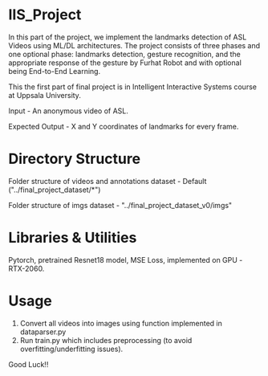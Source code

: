 # IIS_Project

In this part of the project, we implement the landmarks detection of ASL Videos using ML/DL architectures. The project consists of three phases and one optional phase: landmarks detection, gesture recognition, and the appropriate response of the gesture by Furhat Robot and with optional being End-to-End Learning.

This the first part of final project is in Intelligent Interactive Systems course at Uppsala University.

Input - An anonymous video of ASL.

Expected Output -  X and Y coordinates of landmarks for every frame.

# Directory Structure
Folder structure of videos and annotations dataset - Default ("../final_project_dataset/*")

Folder structure of imgs dataset - "../final_project_dataset_v0/imgs"

# Libraries & Utilities
Pytorch, pretrained Resnet18 model, MSE Loss, implemented on GPU - RTX-2060.

# Usage
1. Convert all videos into images using function implemented in dataparser.py
2. Run train.py which includes preprocessing (to avoid overfitting/underfitting issues).

Good Luck!!